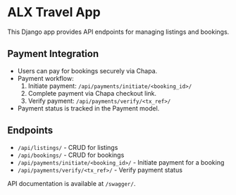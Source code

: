 # ALX Travel App

This Django app provides API endpoints for managing listings and bookings.

## Payment Integration

- Users can pay for bookings securely via Chapa.
- Payment workflow:
  1. Initiate payment: `/api/payments/initiate/<booking_id>/`
  2. Complete payment via Chapa checkout link.
  3. Verify payment: `/api/payments/verify/<tx_ref>/`
- Payment status is tracked in the Payment model.

## Endpoints

- `/api/listings/` - CRUD for listings
- `/api/bookings/` - CRUD for bookings
- `/api/payments/initiate/<booking_id>/` - Initiate payment for a booking
- `/api/payments/verify/<tx_ref>/` - Verify payment status

API documentation is available at `/swagger/`.

